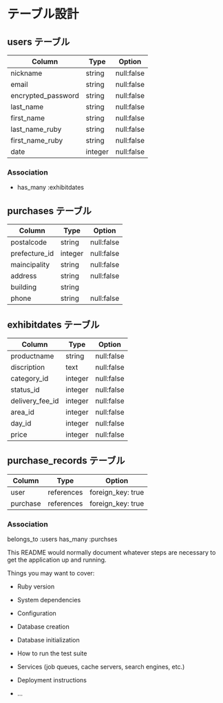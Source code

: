 # テーブル設計

## users テーブル

| Column                | Type    | Option     |
| --------------------- | ------- | ---------- |
| nickname              | string  | null:false |
| email                 | string  | null:false |
| encrypted_password    | string  | null:false |
| last_name             | string  | null:false |
| first_name            | string  | null:false |
| last_name_ruby        | string  | null:false |
| first_name_ruby       | string  | null:false |
| date                  | integer | null:false |

### Association

- has_many :exhibitdates

## purchases テーブル

| Column           | Type       | Option     |
| ---------------- | ---------- | ---------- |
| postalcode       | string     | null:false |
| prefecture_id    | integer    | null:false |
| maincipality     | string     | null:false |
| address          | string     | null:false |
| building         | string     |            |
| phone            | string     | null:false |

## exhibitdates テーブル

| Column             | Type       | Option     |
| ------------------ | ---------- | ---------- |
| productname        | string     | null:false |
| discription        | text       | null:false |
| category_id        | integer    | null:false |
| status_id          | integer    | null:false |
| delivery_fee_id    | integer    | null:false |
| area_id            | integer    | null:false |
| day_id             | integer    | null:false |
| price              | integer    | null:false |


## purchase_records テーブル

| Column    | Type       | Option            |
| --------- | ---------- | ----------------- |
| user      | references | foreign_key: true |
| purchase  | references | foreign_key: true |

### Association

belongs_to :users
has_many :purchses


This README would normally document whatever steps are necessary to get the
application up and running.

Things you may want to cover:

* Ruby version

* System dependencies

* Configuration

* Database creation

* Database initialization

* How to run the test suite

* Services (job queues, cache servers, search engines, etc.)

* Deployment instructions

* ...
